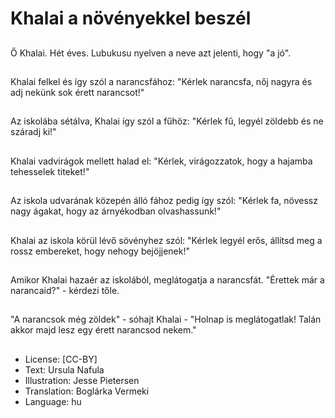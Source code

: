 # Khalai a növényekkel beszél

##
Ő Khalai. Hét éves. Lubukusu nyelven a neve azt jelenti, hogy "a jó".

##
Khalai felkel és így szól a narancsfához: "Kérlek narancsfa, nőj nagyra és adj nekünk sok érett narancsot!"

##
Az iskolába sétálva, Khalai így szól a fűhöz: "Kérlek fű, legyél zöldebb és ne száradj ki!"

##
Khalai vadvirágok mellett halad el: "Kérlek, virágozzatok, hogy a hajamba tehesselek titeket!"

##
Az iskola udvarának közepén álló fához pedig így szól: "Kérlek fa, növessz nagy ágakat, hogy az árnyékodban olvashassunk!"

##
Khalai az iskola körül lévő sövényhez szól: "Kérlek legyél erős, állítsd meg a rossz embereket, hogy nehogy bejöjjenek!"

##
Amikor Khalai hazaér az iskolából, meglátogatja a narancsfát. "Érettek már a narancaid?" - kérdezi tőle.

##
"A narancsok még zöldek" - sóhajt Khalai - "Holnap is meglátogatlak! Talán akkor majd lesz egy érett narancsod nekem."

##
* License: [CC-BY]
* Text: Ursula Nafula
* Illustration: Jesse Pietersen
* Translation: Boglárka Vermeki
* Language: hu
